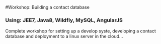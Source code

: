 #Workshop: Building a contact database 
### Using: JEE7, Java8, Wildfly, MySQL, AngularJS
Complete workshop for setting up a develop syste, developing a contact database and deployment to a linux server in the cloud...